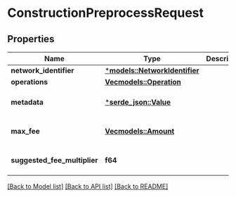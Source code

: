 # ConstructionPreprocessRequest

## Properties
Name | Type | Description | Notes
------------ | ------------- | ------------- | -------------
**network_identifier** | [***models::NetworkIdentifier**](NetworkIdentifier.md) |  | 
**operations** | [**Vec<models::Operation>**](Operation.md) |  | 
**metadata** | [***serde_json::Value**](.md) |  | [optional] [default to None]
**max_fee** | [**Vec<models::Amount>**](Amount.md) |  | [optional] [default to None]
**suggested_fee_multiplier** | **f64** |  | [optional] [default to None]

[[Back to Model list]](../README.md#documentation-for-models) [[Back to API list]](../README.md#documentation-for-api-endpoints) [[Back to README]](../README.md)


